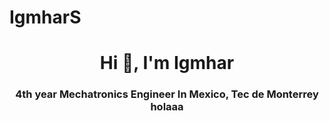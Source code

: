 # IgmharS

<h1 align="center">Hi 👋, I'm Igmhar</h1>
<h3 align="center">4th year Mechatronics Engineer In Mexico, Tec de Monterrey
                    holaaa
</h3>


